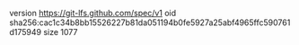 version https://git-lfs.github.com/spec/v1
oid sha256:cac1c34b8bb15526227b81da051194b0fe5927a25abf4965ffc590761d175949
size 1077
